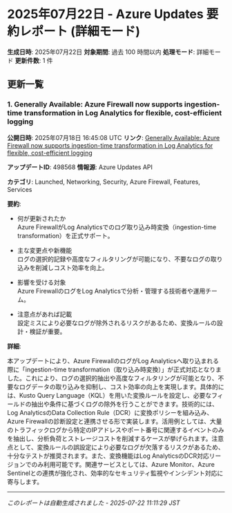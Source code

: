 # 2025年07月22日 - Azure Updates 要約レポート (詳細モード)

**生成日時**: 2025年07月22日
**対象期間**: 過去 100 時間以内
**処理モード**: 詳細モード
**更新件数**: 1 件

## 更新一覧

### 1. Generally Available:  Azure Firewall now supports ingestion-time transformation in Log Analytics for flexible, cost-efficient logging

**公開日時**: 2025年07月18日 16:45:08 UTC
**リンク**: [Generally Available:  Azure Firewall now supports ingestion-time transformation in Log Analytics for flexible, cost-efficient logging](https://azure.microsoft.com/updates?id=498568)

**アップデートID**: 498568
**情報源**: Azure Updates API

**カテゴリ**: Launched, Networking, Security, Azure Firewall, Features, Services

**要約**:

- 何が更新されたか  
Azure FirewallがLog Analyticsでのログ取り込み時変換（ingestion-time transformation）を正式サポート。

- 主な変更点や新機能  
ログの選択的記録や高度なフィルタリングが可能になり、不要なログの取り込みを削減しコスト効率を向上。

- 影響を受ける対象  
Azure FirewallのログをLog Analyticsで分析・管理する技術者や運用チーム。

- 注意点があれば記載  
設定ミスにより必要なログが除外されるリスクがあるため、変換ルールの設計・検証が重要。

**詳細**:

本アップデートにより、Azure FirewallのログがLog Analyticsへ取り込まれる際に「ingestion-time transformation（取り込み時変換）」が正式対応となりました。これにより、ログの選択的抽出や高度なフィルタリングが可能となり、不要なログデータの取り込みを抑制し、コスト効率の向上を実現します。具体的には、Kusto Query Language（KQL）を用いた変換ルールを設定し、必要なフィールドの抽出や条件に基づくログの除外を行うことができます。技術的には、Log AnalyticsのData Collection Rule（DCR）に変換ポリシーを組み込み、Azure Firewallの診断設定と連携させる形で実装します。活用例としては、大量のトラフィックログから特定のIPアドレスやポート番号に関連するイベントのみを抽出し、分析負荷とストレージコストを削減するケースが挙げられます。注意点として、変換ルールの誤設定により必要なログが欠落するリスクがあるため、十分なテストが推奨されます。また、変換機能はLog AnalyticsのDCR対応リージョンでのみ利用可能です。関連サービスとしては、Azure Monitor、Azure Sentinelとの連携が強化され、効率的なセキュリティ監視やインシデント対応に寄与します。

---


*このレポートは自動生成されました - 2025-07-22 11:11:29 JST*
